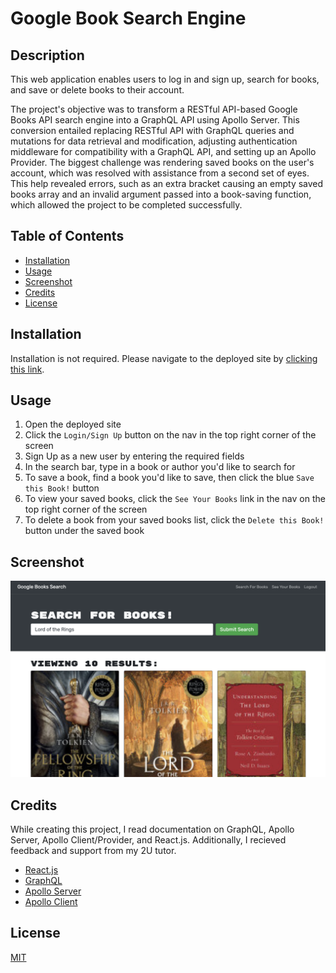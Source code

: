 # Google Book Search Engine

## Description
This web application enables users to log in and sign up, search for books, and save or delete books to their account. 

The project's objective was to transform a RESTful API-based Google Books API search engine into a GraphQL API using Apollo Server. This conversion entailed replacing RESTful API with GraphQL queries and mutations for data retrieval and modification, adjusting authentication middleware for compatibility with a GraphQL API, and setting up an Apollo Provider. The biggest challenge was rendering saved books on the user's account, which was resolved with assistance from a second set of eyes. This help revealed errors, such as an extra bracket causing an empty saved books array and an invalid argument passed into a book-saving function, which allowed the project to be completed successfully.

## Table of Contents

- [Installation](#installation)
- [Usage](#usage)
- [Screenshot](#screenshot)
- [Credits](#credits)
- [License](#license)

## Installation

Installation is not required. Please navigate to the deployed site by [clicking this link](https://fd-google-book-search-engine.herokuapp.com/). 

## Usage

1. Open the deployed site 
1. Click the `Login/Sign Up` button on the nav in the top right corner of the screen
1. Sign Up as a new user by entering the required fields
1. In the search bar, type in a book or author you'd like to search for
1. To save a book, find a book you'd like to save, then click the blue `Save this Book!` button
1. To view your saved books, click the `See Your Books` link in the nav on the top right corner of the screen
1. To delete a book from your saved books list, click the `Delete this Book!` button under the saved book

## Screenshot
![Screenshot](./book-search-engine-screenshot.png)

## Credits

While creating this project, I read documentation on GraphQL, Apollo Server, Apollo Client/Provider, and React.js. Additionally, I recieved feedback and support from my 2U tutor. 

- [React.js](https://reactjs.org/docs/hello-world.html)
- [GraphQL](https://graphql.org/graphql-js/)
- [Apollo Server](https://www.apollographql.com/docs/apollo-server/)
- [Apollo Client](https://www.apollographql.com/docs/react/get-started/#step-1-setup)

## License

[MIT](https://spdx.org/licenses/MIT.html)
